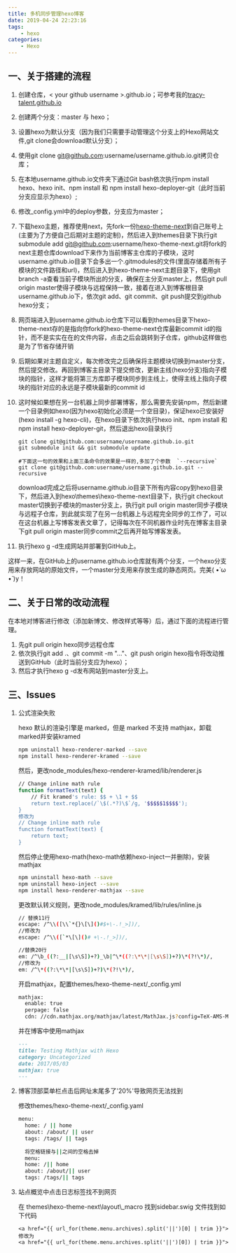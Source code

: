 ```yaml
---
title: 多机同步管理hexo博客
date: 2019-04-24 22:23:16
tags:
    - hexo
categories:
    - Hexo
---
```

## 一、关于搭建的流程

1. 创建仓库，\< your github username \>.github.io；可参考我的[tracy-talent.github.io](https://github.com/tracy-talent/tracy-talent.github.io)

2. 创建两个分支：master 与 hexo；

3. 设置hexo为默认分支（因为我们只需要手动管理这个分支上的Hexo网站文件,git clone会download默认分支）；

4. 使用git clone git@github.com:username/username.github.io.git拷贝仓库；

5. 在本地username.github.io文件夹下通过Git bash依次执行npm install hexo、hexo init、npm install 和 npm install hexo-deployer-git（此时当前分支应显示为hexo）;

6. 修改_config.yml中的deploy参数，分支应为master；

7. 下载hexo主题，推荐使用next，先fork一份[hexo-theme-next](https://github.com/iissnan/hexo-theme-next)到自己账号上(主要为了方便自己后期对主题的定制)，然后进入到themes目录下执行git submodule add git@github.com:username/hexo-theme-next.git将fork的next主题仓库download下来作为当前博客主仓库的子模块，这时username.github.io目录下会多出一个.gitmodules的文件(里面存储着所有子模块的文件路径和url)，然后进入到hexo-theme-next主题目录下，使用git branch -a查看当前子模块所出的分支，确保在主分支master上，然后git pull origin master使得子模块与远程保持一致，接着在进入到博客根目录username.github.io下，依次git add、git commit、git push提交到github hexo分支；

8. 网页端进入到username.github.io仓库下可以看到themes目录下hexo-theme-next存的是指向你fork的hexo-theme-next仓库最新commit id的指针，而不是实实在在的文件内容，点击之后会跳转到子仓库，github这样做也是为了节省存储开销

9. 后期如果对主题自定义，每次修改完之后确保将主题模块切换到master分支，然后提交修改。再回到博客主目录下提交修改，更新主线(hexo分支)指向子模块的指针，这样才能将第三方库即子模块同步到主线上，使得主线上指向子模块的指针对应的永远是子模块最新的commit id

10. 这时候如果想在另一台机器上同步部署博客，那么需要先安装npm，然后新建一个目录例如hexo(因为hexo初始化必须是一个空目录)，保证hexo已安装好(hexo install -g hexo-cli)，在hexo目录下依次执行hexo init、npm install 和 npm install hexo-deployer-git，然后退出hexo目录执行

    ```shell
    git clone git@github.com:username/username.github.io.git
    git submodule init && git submodule update
    
    #下面这一句的效果和上面三条命令的效果是一样的,多加了个参数  `--recursive`
    git clone git@github.com:username/username.github.io.git --recursive
    ```

    download完成之后将username.github.io目录下所有内容copy到hexo目录下，然后进入到hexo\themes\hexo-theme-next目录下，执行git checkout master切换到子模块的master分支上，执行git pull origin master同步子模块与远程子仓库，到此就实现了在另一台机器上与远程完全同步的工作了，可以在这台机器上写博客发表文章了，记得每次在不同机器作业时先在博客主目录下git pull origin master同步commit之后再开始写博客发表。

11. 执行hexo g -d生成网站并部署到GitHub上。

这样一来，在GitHub上的username.github.io仓库就有两个分支，一个hexo分支用来存放网站的原始文件，一个master分支用来存放生成的静态网页。完美( •̀ ω •́ )y！

## 二、关于日常的改动流程
在本地对博客进行修改（添加新博文、修改样式等等）后，通过下面的流程进行管理。

1. 先git pull origin hexo同步远程仓库
2. 依次执行git add .、git commit -m "..."、git push origin hexo指令将改动推送到GitHub（此时当前分支应为hexo）；
3. 然后才执行hexo g -d发布网站到master分支上。

## 三、Issues

1. 公式渲染失败

   hexo 默认的渲染引擎是 marked，但是 marked 不支持 mathjax，卸载marked并安装kramed

   ```bash
   npm uninstall hexo-renderer-marked --save
   npm install hexo-renderer-kramed --save
   ```

   然后，更改node_modules/hexo-renderer-kramed/lib/renderer.js

   ```bash
   // Change inline math rule
   function formatText(text) {
       // Fit kramed's rule: $$ + \1 + $$
       return text.replace(/`\$(.*?)\$`/g, '$$$$$1$$$$');
   }
   修改为
   // Change inline math rule
   function formatText(text) {
       return text;
   }
   ```

   然后停止使用hexo-math(hexo-math依赖hexo-inject一并删除)，安装mathjax

   ```bash
   npm uninstall hexo-math --save
   npm uninstall hexo-inject --save
   npm install hexo-renderer-mathjax --save
   ```

   更改默认转义规则，更改node_modules/kramed/lib/rules/inline.js

   ```bash
   // 替换11行
   escape: /^\\([\\`*{}\[\]()#$+\-.!_>])/,
   //修改为
   escape: /^\\([`*\[\]()# +\-.!_>])/,
   
   //替换20行
   em: /^\b_((?:__|[\s\S])+?)_\b|^\*((?:\*\*|[\s\S])+?)\*(?!\*)/,
   //修改为
   em: /^\*((?:\*\*|[\s\S])+?)\*(?!\*)/,
   ```

   开启mathjax，配置themes/hexo-theme-next/_config.yml

   ```bash
   mathjax:
     enable: true
     perpage: false
     cdn: //cdn.mathjax.org/mathjax/latest/MathJax.js?config=TeX-AMS-MML_HTMLorMML
   ```

   并在博客中使用mathjax

   ```markdown
   ---
   title: Testing Mathjax with Hexo
   category: Uncategorized
   date: 2017/05/03
   mathjax: true
   ---
   ```

2. 博客顶部菜单栏点击后网址末尾多了'20%'导致网页无法找到

   修改themes/hexo-theme-next/_config.yaml

   ```bash
   menu:
     home: / || home
     about: /about/ || user
     tags: /tags/ || tags
     
     将空格链接与||之间的空格去掉
     menu:
     home: /|| home
     about: /about/|| user
     tags: /tags/|| tags
   ```

3. 站点概览中点击日志标签找不到网页

   在 themes\hexo-theme-next\layout\\_macro 找到sidebar.swig 文件找到如下代码

   ```
   <a href="{{ url_for(theme.menu.archives).split('||')[0] | trim }}">
   修改为
   <a href="{{ url_for(theme.menu.archives.split('||')[0]) | trim }}">
   ```

   